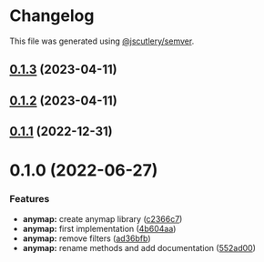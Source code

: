 # Changelog

This file was generated using [@jscutlery/semver](https://github.com/jscutlery/semver).

## [0.1.3](https://github.com/RicardoJBarrios/kuoki/compare/anymap-v0.1.2...anymap-v0.1.3) (2023-04-11)



## [0.1.2](https://github.com/RicardoJBarrios/kuoki/compare/anymap-v0.1.1...anymap-v0.1.2) (2023-04-11)



## [0.1.1](https://github.com/RicardoJBarrios/kuoki/compare/anymap-v0.1.0...anymap-v0.1.1) (2022-12-31)



# 0.1.0 (2022-06-27)


### Features

* **anymap:** create anymap library ([c2366c7](https://github.com/RicardoJBarrios/kuoki/commit/c2366c73438d302331f82b905bc6f82ab68f7fb2))
* **anymap:** first implementation ([4b604aa](https://github.com/RicardoJBarrios/kuoki/commit/4b604aa363248a83d7380e64fb0403a39a42fc3c))
* **anymap:** remove filters ([ad36bfb](https://github.com/RicardoJBarrios/kuoki/commit/ad36bfb6987b18e1f0a6384786c9e6bc69d5a8f7))
* **anymap:** rename methods and add documentation ([552ad00](https://github.com/RicardoJBarrios/kuoki/commit/552ad00763de13ac93d8f93a2baa8fab53a52e90))

